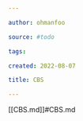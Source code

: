 ```yaml
---

author: ohmanfoo

source: #todo

tags: 

created: 2022-08-07

title: CBS

---
```

[[CBS.md]]#CBS.md